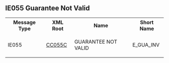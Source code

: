 ## IE055 Guarantee Not Valid
<table cellspacing="0">
<tr>
<th>
   Message Type
  </th>
<th>
   XML Root
  </th>
<th>
   Name
  </th>
<th>
   Short Name
  </th>
</tr>
<tr>
<td>
<p class="s3">
    IE055
   </p>
</td>
<td>
<a href="https://github.com/hmrc/transit-movements-validator/blob/main/conf/xsd/cc055c.xsd">
    CC055C
   </a>
</td>
<td>
<p class="s3">
    GUARANTEE NOT VALID
   </p>
</td>
<td>
   E_GUA_INV
  </td>
</tr>
</table>
